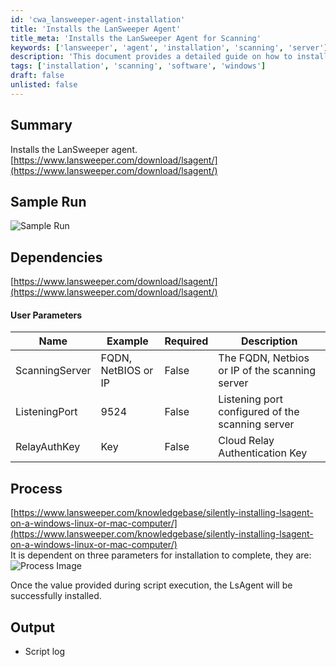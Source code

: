 ```yaml
---
id: 'cwa_lansweeper-agent-installation'
title: 'Installs the LanSweeper Agent'
title_meta: 'Installs the LanSweeper Agent for Scanning'
keywords: ['lansweeper', 'agent', 'installation', 'scanning', 'server']
description: 'This document provides a detailed guide on how to install the LanSweeper agent, including dependencies, user parameters, and expected output. The installation process is outlined with examples and links to additional resources for successful deployment.'
tags: ['installation', 'scanning', 'software', 'windows']
draft: false
unlisted: false
---
```

## Summary

Installs the LanSweeper agent.  
[https://www.lansweeper.com/download/lsagent/](https://www.lansweeper.com/download/lsagent/)

## Sample Run

![Sample Run](5078775/docs/9004339/images/12472891)

## Dependencies

[https://www.lansweeper.com/download/lsagent/](https://www.lansweeper.com/download/lsagent/)

#### User Parameters

| Name            | Example                     | Required | Description                                           |
|-----------------|-----------------------------|----------|-------------------------------------------------------|
| ScanningServer   | FQDN, NetBIOS or IP        | False    | The FQDN, Netbios or IP of the scanning server       |
| ListeningPort    | 9524                        | False    | Listening port configured of the scanning server      |
| RelayAuthKey     | Key                         | False    | Cloud Relay Authentication Key                         |

## Process

[https://www.lansweeper.com/knowledgebase/silently-installing-lsagent-on-a-windows-linux-or-mac-computer/](https://www.lansweeper.com/knowledgebase/silently-installing-lsagent-on-a-windows-linux-or-mac-computer/)  
It is dependent on three parameters for installation to complete, they are:  
![Process Image](5078775/docs/9004339/images/12472981)  

Once the value provided during script execution, the LsAgent will be successfully installed.

## Output

- Script log

